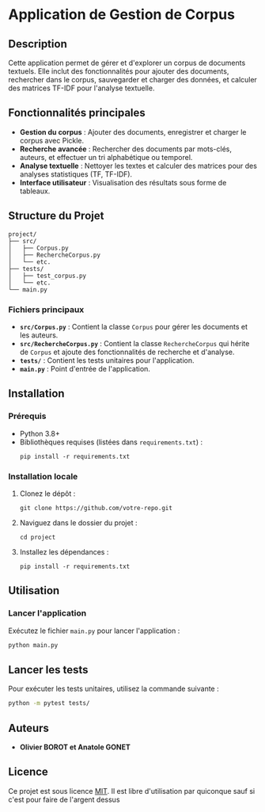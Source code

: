 # Application de Gestion de Corpus

## Description
Cette application permet de gérer et d'explorer un corpus de documents textuels. Elle inclut des fonctionnalités pour ajouter des documents, rechercher dans le corpus, sauvegarder et charger des données, et calculer des matrices TF-IDF pour l'analyse textuelle.

## Fonctionnalités principales
- **Gestion du corpus** : Ajouter des documents, enregistrer et charger le corpus avec Pickle.
- **Recherche avancée** : Rechercher des documents par mots-clés, auteurs, et effectuer un tri alphabétique ou temporel.
- **Analyse textuelle** : Nettoyer les textes et calculer des matrices pour des analyses statistiques (TF, TF-IDF).
- **Interface utilisateur** : Visualisation des résultats sous forme de tableaux.

## Structure du Projet
```
project/
├── src/
│   ├── Corpus.py
│   ├── RechercheCorpus.py
│   └── etc.
├── tests/
│   ├── test_corpus.py
│   └── etc.
└── main.py
```

### Fichiers principaux
- **`src/Corpus.py`** : Contient la classe `Corpus` pour gérer les documents et les auteurs.
- **`src/RechercheCorpus.py`** : Contient la classe `RechercheCorpus` qui hérite de `Corpus` et ajoute des fonctionnalités de recherche et d'analyse.
- **`tests/`** : Contient les tests unitaires pour l'application.
- **`main.py`** : Point d'entrée de l'application.

## Installation

### Prérequis
- Python 3.8+
- Bibliothèques requises (listées dans `requirements.txt`) :
  ```
  pip install -r requirements.txt
  ```

### Installation locale
1. Clonez le dépôt :
   ```
   git clone https://github.com/votre-repo.git
   ```
2. Naviguez dans le dossier du projet :
   ```
   cd project
   ```
3. Installez les dépendances :
   ```
   pip install -r requirements.txt
   ```

## Utilisation

### Lancer l'application
Exécutez le fichier `main.py` pour lancer l'application :
```bash
python main.py
```

## Lancer les tests
Pour exécuter les tests unitaires, utilisez la commande suivante :
```bash
python -m pytest tests/
```


## Auteurs
- **Olivier BOROT et Anatole GONET**

## Licence
Ce projet est sous licence [MIT](LICENSE). Il est libre d'utilisation par quiconque sauf si c'est pour faire de l'argent dessus

